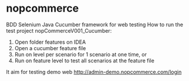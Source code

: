 # nopcommerce
BDD Selenium Java Cucumber framework for web testing
How to run the test project nopCommerceV001_Cucumber:
1. Open folder features on IDEA
2. Open a cucumber feature file
3. Run on level per scenario for 1 scenario at one time, or 
4. Run on feature level to test all scenarios at the feature file

It aim for testing demo web http://admin-demo.nopcommerce.com/login
